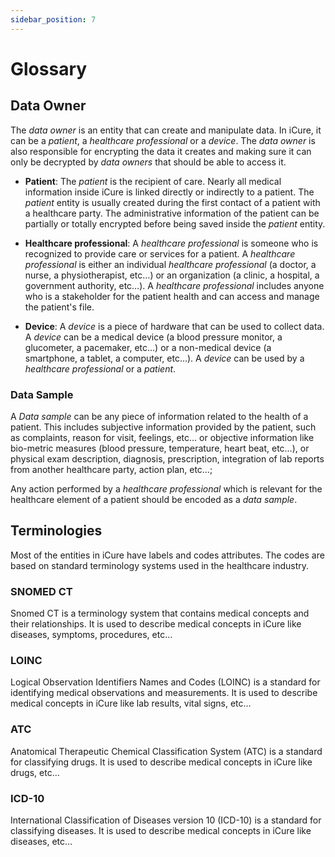 ```yaml
---
sidebar_position: 7
---
```

# Glossary

## Data Owner

The _data owner_ is an entity that can create and manipulate data. In iCure, it can be a _patient_, a _healthcare professional_ or a _device_. 
The _data owner_ is also responsible for encrypting the data it creates and making sure it can only be decrypted by _data owners_ that should be able to access it.

* **Patient**: The _patient_ is the recipient of care. Nearly all medical information inside iCure is linked directly or indirectly to a patient. The _patient_ entity is usually created during the first contact of a patient with a healthcare party. The administrative information of the patient can be partially or totally encrypted before being saved inside the _patient_ entity.

* **Healthcare professional**: A _healthcare professional_ is someone who is recognized to provide care or services for a patient. A _healthcare professional_ is either an individual _healthcare professional_ (a doctor, a nurse, a physiotherapist, etc…) or an organization (a clinic, a hospital, a government authority, etc…). A _healthcare professional_ includes anyone who is a stakeholder for the patient health and can access and manage the patient's file.

* **Device**: A _device_ is a piece of hardware that can be used to collect data. A _device_ can be a medical device (a blood pressure monitor, a glucometer, a pacemaker, etc…) or a non-medical device (a smartphone, a tablet, a computer, etc…). A _device_ can be used by a _healthcare professional_ or a _patient_.

### Data Sample
A _Data sample_ can be any piece of information related to the health of a patient. This includes subjective information provided by the patient, such as complaints, reason for visit, feelings, etc… or objective information like bio-metric measures (blood pressure, temperature, heart beat, etc…), or physical exam description, diagnosis, prescription, integration of lab reports from another healthcare party, action plan, etc…;

Any action performed by a _healthcare professional_ which is relevant for the healthcare element of a patient should be encoded as a _data sample_.

## Terminologies
Most of the entities in iCure have labels and codes attributes. The codes are based on standard terminology systems used in the healthcare industry.

### SNOMED CT
Snomed CT is a terminology system that contains medical concepts and their relationships. It is used to describe medical concepts in iCure like diseases, symptoms, procedures, etc…

### LOINC
Logical Observation Identifiers Names and Codes (LOINC) is a standard for identifying medical observations and measurements. It is used to describe medical concepts in iCure like lab results, vital signs, etc…

### ATC
Anatomical Therapeutic Chemical Classification System (ATC) is a standard for classifying drugs. It is used to describe medical concepts in iCure like drugs, etc…

### ICD-10
International Classification of Diseases version 10 (ICD-10) is a standard for classifying diseases. It is used to describe medical concepts in iCure like diseases, etc…
